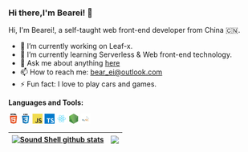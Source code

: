 ### Hi there,I'm Bearei! 👋

Hi, I'm Bearei!, a self-taught web front-end developer from China 🇨🇳.

- 🔭 I’m currently working on Leaf-x.
- 🌱 I’m currently learning Serverless & Web front-end technology.
- 💬 Ask me about anything [here](https://github.com/bear-ei/bearei/issues)
- 📫 How to reach me: bear_ei@outlook.com
- ⚡ Fun fact: I love to play cars and games.

**Languages and Tools:**

<code><img height="20" src="https://raw.githubusercontent.com/github/explore/80688e429a7d4ef2fca1e82350fe8e3517d3494d/topics/html/html.png"></code>
<code><img height="20" src="https://raw.githubusercontent.com/github/explore/80688e429a7d4ef2fca1e82350fe8e3517d3494d/topics/css/css.png"></code>
<code><img height="20" src="https://raw.githubusercontent.com/github/explore/80688e429a7d4ef2fca1e82350fe8e3517d3494d/topics/javascript/javascript.png"></code>
<code><img height="20" src="https://raw.githubusercontent.com/github/explore/80688e429a7d4ef2fca1e82350fe8e3517d3494d/topics/typescript/typescript.png"></code>
<code><img height="20" src="https://raw.githubusercontent.com/github/explore/80688e429a7d4ef2fca1e82350fe8e3517d3494d/topics/react/react.png"></code>
<code><img height="20" src="https://raw.githubusercontent.com/github/explore/80688e429a7d4ef2fca1e82350fe8e3517d3494d/topics/nodejs/nodejs.png"></code> 
<code><img height="20" src="https://raw.githubusercontent.com/github/explore/80688e429a7d4ef2fca1e82350fe8e3517d3494d/topics/mysql/mysql.png"></code> 

| <a href="https://github.com/bear-ei"><img align="center" src="https://github-readme-stats.vercel.app/api?username=bear-ei&show_icons=true&include_all_commits=true&hide_border=true" alt="Sound Shell github stats" /></a> | <a href="https://github.com/bear-ei"><img align="center" src="https://github-readme-stats.vercel.app/api/top-langs/?username=bear-ei&layout=compact&t&hide_border=true" /></a> |
| ------------- | ------------- |
